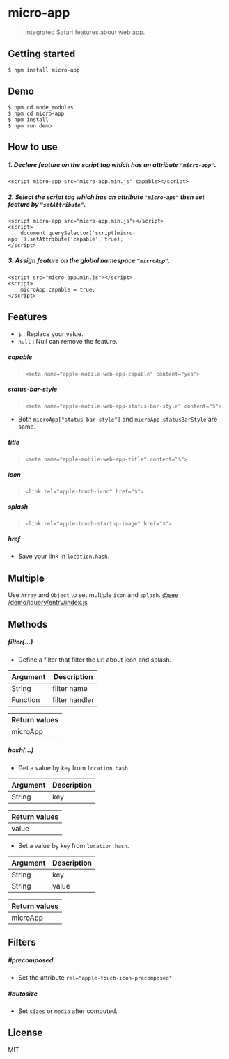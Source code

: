 # micro-app
> Integrated Safari features about web app.

## Getting started
```
$ npm install micro-app
```
## Demo
```
$ npm cd node_modules
$ npm cd micro-app
$ npm install
$ npm run demo
```

## How to use

##### 1. Declare feature on the script tag which has an attribute `"micro-app"`.

```
<script micro-app src="micro-app.min.js" capable></script>
```

##### 2. Select the script tag which has an attribute `"micro-app"` then set feature by `"setAttribute"`.

```
<script micro-app src="micro-app.min.js"></script>
<script>
    document.querySelector('script[micro-app]').setAttribute('capable', true);
</script>
```

##### 3. Assign feature on the global namespace `"microApp"`.

```
<script src="micro-app.min.js"></script>
<script>
    microApp.capable = true;
</script>
```

## Features
* `$` : Replace your value.
* `null` : Null can remove the feature.

##### capable
> `<meta name="apple-mobile-web-app-capable" content="yes">`

##### status-bar-style
> `<meta name="apple-mobile-web-app-status-bar-style" content="$">`

* Both `microApp["status-bar-style"]` and `microApp.statusBarStyle` are same.

##### title
> `<meta name="apple-mobile-web-app-title" content="$">`

##### icon
> `<link rel="apple-touch-icon" href="$">`

##### splash
> `<link rel="apple-touch-startup-image" href="$">`

##### href
* Save your link in `location.hash`.

## Multiple

Use `Array` and `Object` to set multiple `icon` and `splash`.
[@see /demo/jquery/entry/index.js](https://github.com/lixinliang/micro-app/blob/master/demo/jquery/entry/index.js)

## Methods

##### filter(...)
* Define a filter that filter the url about icon and splash.

| Argument | Description |
| --- | --- |
| String | filter name |
| Function | filter handler |

| Return values |
| --- |
| microApp |

##### hash(...)
* Get a value by `key` from `location.hash`.

| Argument | Description |
| --- | --- |
| String | key |

|Return values|
| --- |
|value|

* Set a value by `key` from `location.hash`.

| Argument | Description |
| --- | --- |
| String | key |
| String | value |

| Return values |
| --- |
| microApp |

## Filters

##### #precomposed
* Set the attribute `rel="apple-touch-icon-precomposed"`.

##### #autosize
* Set `sizes` or `media` after computed.

## License

MIT